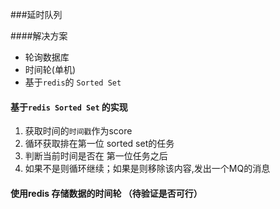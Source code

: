 ###延时队列

####解决方案
- 轮询数据库
- 时间轮(单机)
- 基于`redis`的 `Sorted Set`

#### 基于`redis Sorted Set` 的实现

1. 获取时间的`时间戳`作为score 
2. 循环获取排在第一位 sorted set的任务 
3. 判断当前时间是否在 第一位任务之后
4. 如果不是则循环继续；如果是则移除该内容,发出一个MQ的消息







#### 使用redis 存储数据的时间轮 （待验证是否可行）




